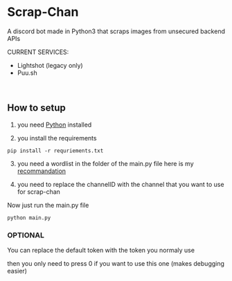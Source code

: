 # Scrap-Chan
A discord bot made in Python3 that scraps images from unsecured backend APIs

CURRENT SERVICES:
<br>
<ls>
* Lightshot (legacy only)
* Puu.sh
</ls>
</br>

## How to setup

1. you need [Python](https://www.python.org/downloads/ "Python Installation") installed

2. you install the requirements


``` 
pip install -r requriements.txt
```

3. you need a wordlist in the folder of the main.py file
here is my [recommandation](https://github.com/danielmiessler/SecLists/blob/master/Fuzzing)

4. you need to replace the channelID with the channel that you want to use for scrap-chan

Now just run the main.py file

```
python main.py
```

### OPTIONAL

You can replace the default token with the token you normaly use 

then you only need to press 0 if you want to use this one (makes debugging easier)
